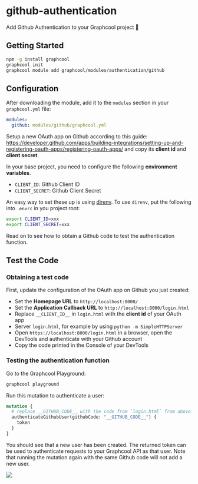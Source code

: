 # github-authentication

Add Github Authentication to your Graphcool project 🎁

## Getting Started

```sh
npm -g install graphcool
graphcool init
graphcool module add graphcool/modules/authentication/github
```

## Configuration

After downloading the module, add it to the `modules` section in your `graphcool.yml` file:

```yaml
modules:
  github: modules/github/graphcool.yml
```

Setup a new OAuth app on Github according to this guide: https://developer.github.com/apps/building-integrations/setting-up-and-registering-oauth-apps/registering-oauth-apps/ and copy its **client id** and **client secret**.

In your base project, you need to configure the following **environment variables**.

- `CLIENT_ID`: Github Client ID
- `CLIENT_SECRET`: Github Client Secret


An easy way to set these up is using [direnv](https://direnv.net/).
To use `direnv`, put the following into `.envrc` in you project root:

```sh
export CLIENT_ID=xxx
export CLIENT_SECRET=xxx
```

Read on to see how to obtain a Github code to test the authentication function.

## Test the Code

### Obtaining a test code

First, update the configuration of the OAuth app on Github you just created:

* Set the **Homepage URL** to `http://localhost:8000/`
* Set the **Application Callback URL** to `http://localhost:8000/login.html`
* Replace `__CLIENT_ID__` in `login.html` with the **client id** of your OAuth app
* Server `login.html`, for example by using `python -m SimpleHTTPServer`
* Open `https://localhost:8000/login.html` in a browser, open the DevTools and authenticate with your Github account
* Copy the code printed in the Console of your DevTools

### Testing the authentication function

Go to the Graphcool Playground:

```sh
graphcool playground
```

Run this mutation to authenticate a user:

```graphql
mutation {
  # replace __GITHUB_CODE__ with the code from `login.html` from above!
  authenticateGithubUser(githubCode: "__GITHUB_CODE__") {
    token
  }
}
```

You should see that a new user has been created. The returned token can be used to authenticate requests to your Graphcool API as that user. Note that running the mutation again with the same Github code will not add a new user.

![](http://i.imgur.com/5RHR6Ku.png)
